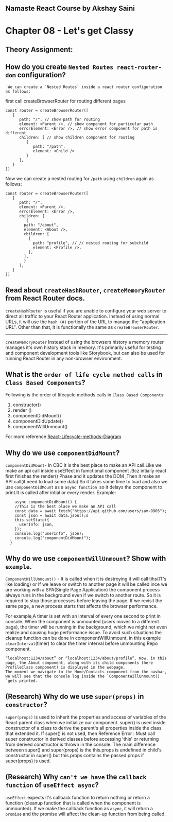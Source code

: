## Namaste React Course by Akshay Saini
# Chapter 08 - Let's get Classy
## Theory Assignment: 

## How do you create `Nested Routes react-router-dom` configuration? 
     We can create a `Nested Routes` inside a react router configuration as follows:
first call createBrowserRouter for routing different pages
```
const router = createBrowserRouter([
   {
      path: "/", // show path for routing
      element: <Parent />, // show component for particular path
      errorElement: <Error />, // show error component for path is different
      children: [ // show children component for routing
         {
            path: "/path",
            element: <Child />
         }
      ],
   }
])
```
Now we can create a nested routing for `/path` using `children` again as follows:

```
const router = createBrowserRouter([
   {
      path: "/",
      element: <Parent />,
      errorElement: <Error />,
      children: [
         {
        path: "/about",
        element: <About />,
        children: [
          {
            path: "profile", // // nested routing for subchild
            element: <Profile />,
          },
        ],
        }
      ],
   }
])
```

## Read about `createHashRouter`, `createMemoryRouter` from React Router docs. 

`createHashRouter` is useful if you are unable to configure your web server to direct all traffic to your React Router application. Instead of using normal URLs, it will use the `hash (#)` portion of the URL to manage the "application URL".
Other than that, it is functionally the same as `createBrowserRouter`.
  
--------------------------------------------

`createMemoryRouter` Instead of using the browsers history a memory router manages it's own history stack in memory. It's primarily useful for testing and component development tools like Storybook, but can also be used for running React Router in any non-browser environment.

## What is the `order of life cycle method calls` in `Class Based Components`? 

   Following is the order of lifecycle methods calls in `Class Based Components`:
1. constructor()
2. render ()
3. componentDidMount()
4. componentDidUpdate()
5. componentWillUnmount()

For more reference [React-Lifecycle-methods-Diagram](https://projects.wojtekmaj.pl/react-lifecycle-methods-diagram/)

## Why do we use `componentDidMount`? 

  `componentDidMount`- In CBC it is the best place to make an API call.Like we make an api call inside useEffect in fumctional component .Bcz intially react first finishes the render() Phase and it updates the DOM ,Then it make an API call(it need to load some data).So it takes some time to load and also we use `componentDidMount` as a `async function `so it delays the component to print.It is called after intial or every render.
  Example:
```
    async componentDidMount() {
    //This is the best place we make an API call
    const data = await fetch("https://api.github.com/users/sam-0905");
    const json = await data.json();s
    this.setState({
      userInfo: json,
    });
    console.log("userInfo", json);
    console.log("componentDidMount");
  }
```

## Why do we use `componentWillUnmount`? Show with `example`. 
`ComponentWillUnmount()` - It is called when it is destroying it will call tihs(IT's like loading) or If we leave or switch to another page it will be called.ince we are working with a SPA(Single Page Application) the component process always runs in the background even if we switch to another route. So it is required to stop those processes before leaving the page. If we revisit the same page, a new process starts that affects the browser performance.

 For example,A timer is set with an interval of every one second to print in console. When the component is unmounted (users moves to a different page), the timer will be running in the background, which we might not even realize and causing huge performance issue. To avoid such situations the cleanup function can be done in componentWillUnmount, in this example `clearInterval`(timer) to clear the timer interval before unmounting Repo component.

```
“localhost:1234/about” or “localhost:1234/about/profile”. Now, in this page, the About component, along with its child components (here ProfileClass component) is displayed in the webpage.
The moment we navigate to the Home/Contacts component from the navbar, we will see that the console log inside the `ComponentWillUnmount() `gets printed.

```

## (Research) Why do we use `super(props)` in `constructor`? 

`super(props)` is used to inherit the properties and access of variables of the React parent class when we initialize our component.
super() is used inside constructor of a class to derive the parent's all properties inside the class that extended it. If super() is not used, then Reference Error : Must call super constructor in derived classes before accessing 'this' or returning from derived constructor is thrown in the console.
The main difference between super() and super(props) is the this.props is undefined in child's constructor in super() but this.props contains the passed props if super(props) is used.


## (Research) Why `can't we have` the `callback function` of `useEffect async`?

`useEffect` expects it's callback function to return nothing or return a function (cleanup function that is called when the component is unmounted). If we make the callback function as `async`, it will return a `promise` and the promise will affect the clean-up function from being called.
